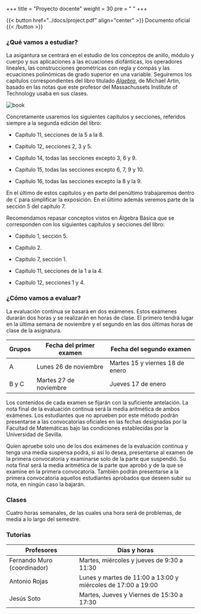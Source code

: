 +++
title = "Proyecto docente"
weight = 30
pre = "<i class='fa fa-book'></i> "
+++

{{< button href="../docs/project.pdf" align="center" >}} Documento oficial {{< /button >}}

### ¿Qué vamos a estudiar?

La asigantura se centrará en el estudio de los conceptos de anillo, módulo y cuerpo y sus aplicaciones a las ecuaciones diofánticas, los operadores lineales, las construcciones geométricas con regla y compás y las ecuaciones polinómicas de grado superior en una variable. Seguiremos los capítulos correspondientes del libro titulado [*Algebra*](http://encore.fama.us.es/iii/encore/record/C__Rb1729980), de Michael Artin, basado en las notas que este profesor del Massachussets Institute of Technology usaba en sus clases. 

![book](../images/book.jpeg)

Concretamente usaremos los siguientes capítulos y secciones, referidos siempre a la segunda edición del libro:

* Capítulo 11, secciones de la 5 a la 8.

* Capítulo 12, secciones 2, 3 y 5.

* Capítulo 14, todas las secciones excepto 3, 6 y 9.

* Capítulo 15, todas las secciones excepto 6, 7, 9 y 10.

* Capítulo 16, todas las secciones excepto la 8 y la 9.

En el último de estos capítulos y en parte del penúltimo trabajaremos dentro de $\mathbb{C}$ para simplificar la exposición. En el último además veremos parte de la sección 5 del capítulo 7.

Recomendamos repasar conceptos vistos en Álgebra Básica que se corresponden con los siguientes capítulos y secciones del libro:

* Capítulo 1, sección 5.

* Capítulo 2.

* Capítulo 7, sección 1.

* Capítulo 11, secciones de la 1 a la 4.

* Capítulo 12, secciones 1 y 4.

### ¿Cómo vamos a evaluar?

La evaluación continua se basará en dos exámenes. Estos exámenes durarán dos horas y se realizarán en horas de clase. El primero tendrá lugar en la última semana de noviembre y el segundo en las dos últimas horas de clase de la asignatura.

| Grupos            | Fecha del primer examen        | Fecha del segundo examen        |
| ------------------| ------------------------------ | ------------------------------- |
| A                 | Lunes 26 de noviembre          | Martes 15 y viernes 18 de enero |
| B y C             | Martes 27 de noviembre         | Jueves 17 de enero              |

Los contenidos de cada examen se fijarán con la suficiente antelación. La nota final de la evaluación continua será la media aritmética de ambos exámenes. Los estudiantes que no aprueben por este método podrán presentarse a las convocatorias oficiales en las fechas designadas por la Facultad de Matemáticas bajo las condiciones establecidas por la Universidad de Sevilla. 

Quien apruebe solo uno de los dos exámenes de la evaluación continua y tenga una media suspensa podrá, si así lo desea, presentarse al examen de la primera convocatoria y examinarse solo de la parte que suspendió. Su nota final será la media aritmética de la parte que aprobó y de la que se examine en la primera convocatoria. También podrán presentarse a la primera convocatoria aquellos estudiantes aprobados que deseen subir su nota, en ningún caso la bajarán.


### Clases

Cuatro horas semanales, de las cuales una hora será de problemas, de media a lo largo del semestre.

### Tutorías

| Profesores                      | Días y horas                                                 |
|---------------------------------|--------------------------------------------------------------|
| Fernando Muro (coordinador)     | Martes, miércoles y jueves de 9:30 a 11:30                   |
| Antonio Rojas                   | Lunes y martes de 11:00 a 13:00 y miércoles de 17:00 a 19:00 |
| Jesús Soto                      | Martes, Jueves y Viernes de 15:30 a 17:30                    |
